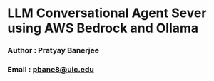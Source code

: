 # LLM Conversational Agent Sever using AWS Bedrock and Ollama

### Author : Pratyay Banerjee
### Email : pbane8@uic.edu
